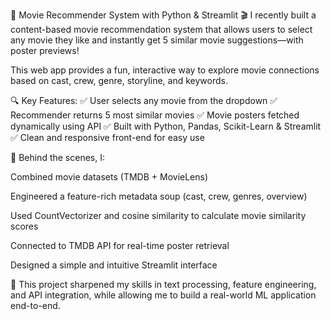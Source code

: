 🍿 Movie Recommender System with Python & Streamlit 🎬
I recently built a content-based movie recommendation system 
that allows users to select any movie they like and instantly get 5 similar
movie suggestions—with poster previews!

This web app provides a fun, interactive way to explore movie 
connections based on cast, crew, genre, storyline, and keywords.

🔍 Key Features:
✅ User selects any movie from the dropdown
✅ Recommender returns 5 most similar movies
✅ Movie posters fetched dynamically using API
✅ Built with Python, Pandas, Scikit-Learn & Streamlit
✅ Clean and responsive front-end for easy use

🧠 Behind the scenes, I:

Combined movie datasets (TMDB + MovieLens)

Engineered a feature-rich metadata soup (cast, crew, genres, overview)

Used CountVectorizer and cosine similarity to calculate movie similarity scores

Connected to TMDB API for real-time poster retrieval

Designed a simple and intuitive Streamlit interface

🎯 This project sharpened my skills in text processing, feature engineering, and API integration,
while allowing me to build a real-world ML application end-to-end.

